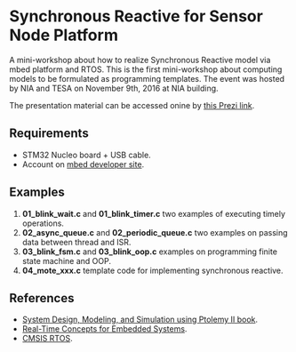 # Synchronous Reactive for Sensor Node Platform
A mini-workshop about how to realize Synchronous Reactive model via mbed platform and RTOS. This is the first mini-workshop about computing models to be formulated as programming templates. The event was hosted by NIA and TESA on November 9th, 2016 at NIA building.

The presentation material can be accessed onine by [this Prezi link](https://prezi.com/cgbkvh79fw3a/syncreact-programming/). 

## Requirements
* STM32 Nucleo board + USB cable.
* Account on [mbed developer site](https://developer.mbed.org/).

## Examples
1. **01_blink_wait.c** and **01_blink_timer.c** two examples of executing timely operations.
2. **02_async_queue.c** and **02_periodic_queue.c** two examples on passing data between thread and ISR.
3. **03_blink_fsm.c** and **03_blink_oop.c** examples on programming finite state machine and OOP.
4. **04_mote_xxx.c** template code for implementing synchronous reactive.

## References
* [System Design, Modeling, and Simulation using Ptolemy II book](http://ptolemy.eecs.berkeley.edu/books/Systems/).
* [Real-Time Concepts for Embedded Systems](https://www.amazon.com/Real-Time-Concepts-Embedded-Systems-Qing/dp/1578201241).
* [CMSIS RTOS](https://developer.mbed.org/handbook/CMSIS-RTOS).
